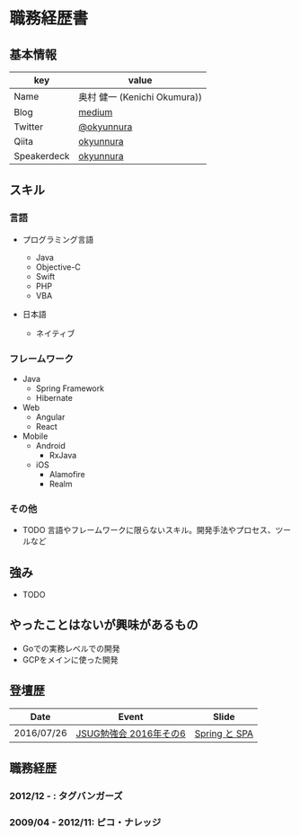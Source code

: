 # 職務経歴書

## 基本情報

|key|value|
|---|-----|
|Name|奥村 健一 (Kenichi Okumura))|
|Blog|[medium](https://medium.com/@okyunnura)|
|Twitter|[@okyunnura](https://twitter.com/okyunnura)|
|Qiita|[okyunnura](http://qiita.com/okyunnura)|
|Speakerdeck|[okyunnura](https://speakerdeck.com/okyunnura)|

## スキル

### 言語

- プログラミング言語
  - Java
  - Objective-C
  - Swift
  - PHP
  - VBA

- 日本語
  - ネイティブ

### フレームワーク

- Java
  - Spring Framework
  - Hibernate
- Web
  - Angular
  - React
- Mobile
  - Android
    - RxJava
  - iOS
    - Alamofire
    - Realm

### その他

- TODO 言語やフレームワークに限らないスキル。開発手法やプロセス、ツールなど

## 強み

- TODO 

## やったことはないが興味があるもの

- Goでの実務レベルでの開発
- GCPをメインに使った開発

## 登壇歴
|Date|Event|Slide|
|---|-----|-----|
|2016/07/26|[JSUG勉強会 2016年その6](https://jsug.doorkeeper.jp/events/49140)|[Spring と SPA](https://speakerdeck.com/okyunnura/spring-to-spa-develop)|

## 職務経歴

### 2012/12 - : タグバンガーズ
### 2009/04 - 2012/11: ピコ・ナレッジ
